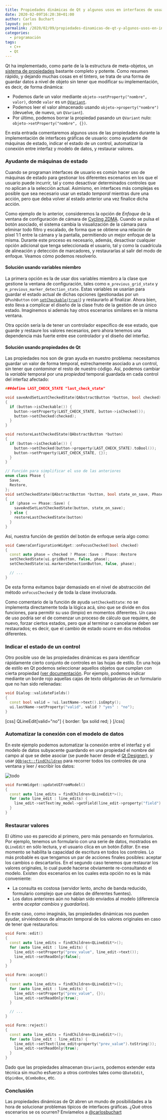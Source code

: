 ```yaml
---
title: Propiedades dinámicas de Qt y algunos usos en interfaces de usuario
date: 2020-02-09T16:20:38+01:00
author: Carlos Buchart
layout: post
permalink: /2020/02/09/propiedades-dinamicas-de-qt-y-algunos-usos-en-interfaces-de-usuario/
categories:
  - programación
tags:
  - C++
  - Qt
---
```

Qt ha implementado, como parte de la la estructura de meta-objetos, un [sistema de propiedades](https://doc.qt.io/qt-5/properties.html) bastante completo y potente. Como resumen rápido, y dejando muchas cosas en el tintero, se trata de una forma de guardar datos a nivel de objeto sin tener que modificar su implementación, es decir, de forma dinámica:

 -  Podemos darle un valor mediante `objeto->setProperty("nombre", valor)`, donde `valor` es un [`QVariant`](https://doc.qt.io/qt-5/qvariant.html).
 -  Podemos leer el valor almacenado usando `objeto->property("nombre")` (devuelve, de nuevo, un `QVariant`).
 -  Por último, podemos borrar la propiedad pasando un `QVariant` nulo: `objeto->setProperty("nombre", {})`.

En esta entrada comentaremos algunos usos de las propiedades durante la implementación de interfaces gráficas de usuario: como ayudante de máquinas de estado, indicar el estado de un control, automatizar la conexión entre interfaz y modelo de datos, y restaurar valores.

### Ayudante de máquinas de estado
Cuando se programan interfaces de usuario es común hacer uso de máquinas de estado para gestionar los diferentes escenarios en los que el usuario puede incurrir, tal y como desactivar determinados controles que no aplican a la selección actual. Asimismo, en interfaces más complejas es posible que sea necesario usar un estado _temporal_ mientras dure una acción, pero que deba volver al estado anterior una vez finalice dicha acción.

Como ejemplo de lo anterior, consideremos la opción de _Enfoque_ de la ventana de configuración de cámara de [Cycling 2DMA](https://www.stt-systems.com/motion-analysis/2d-optical-motion-capture/cycling-2dma/). Cuando se pulsa el botón asociado, el sistema cambia la visualización de la cámara para eliminar todo filtro y escalado, de forma que se obtiene una relación de píxel 1:1 entre la cámara y la pantalla, permitiendo un mejor enfoque de la misma. Durante este proceso es necesario, además, desactivar cualquier opción adicional que tenga seleccionada el usuario, tal y como la cuadrícula de alineación y detección de marcadores, y restaurarlas al salir del modo de enfoque. Veamos cómo podemos resolverlo.

#### Solución usando variables miembro
La primera opción es la de usar dos variables miembro a la clase que gestione la ventana de configuración, tales como `m_previous_grid_state` y `m_previous_marker_detection_state`. Estas variables se usarían para guardar el estado actual de dichas opciones (gestionadas por un `QPushButton` con [`setCheckable(true)`](https://doc.qt.io/qt-5/qabstractbutton.html#checkable-prop)) y restaurarlo al finalizar. Ahora bien, esto lleva a complicar el diseño de la clase fruto de la gestión de un único estado. Imaginemos si además hay otros escenarios similares en la misma ventana.

Otra opción sería la de tener un controlador específico de ese estado, que guarde y restaure los valores necesarios, pero ahora tenemos una dependencia más fuerte entre ese controlador y el diseño del interfaz.

#### Solución usando propiedades de Qt
Las propiedades nos son de gran ayuda en nuestro problema: necesitamos guardar un valor de forma temporal, estrechamente asociado a un control, sin tener que _contaminar_ el resto de nuestro código. Así, podemos cambiar la _variable_ temporal por una _propiedad_ temporal guardada en cada control del interfaz afectado:

```cpp
###define LAST_CHECK_STATE "last_check_state"

void saveAndSetLastCheckedState(QAbstractButton *button, bool checked)
{
  if (button->isCheckable()) {
    button->setProperty(LAST_CHECK_STATE, button->isChecked());
    button->setChecked(checked);
  }
}

void restoreLastCheckedState(QAbstractButton *button)
{
  if (button->isCheckable()) {
    button->setChecked(button->property(LAST_CHECK_STATE).toBool());
    button->setProperty(LAST_CHECK_STATE, {});
  }
}

// Función para simplificar el uso de las anteriores
enum class Phase {
  Save,
  Restore,
};
void setCheckedState(QAbstractButton *button, bool state_on_save, Phase phase)
{
  if (phase == Phase::Save) {
    saveAndSetLastCheckedState(button, state_on_save);
  } else {
    restoreLastCheckedState(button)
  }
}
```

Así, nuestra función de gestión del botón de enfoque sería algo como:

```cpp
void CameraConfigurationWidget::onFocusChecked(bool checked)
{
  const auto phase = checked ? Phase::Save : Phase::Restore
  setCheckedState(ui.gridButton, false, phase);
  setCheckedState(ui.markersDetectionButton, false, phase);

  // ...
}
```

De esta forma evitamos bajar demasiado en el nivel de abstracción del método `onFocusChecked` y de toda la clase involucrada.

Como comentario de la función de ayuda `setCheckedState`: no se implementa directamente toda la lógica acá, sino que se divide en dos funciones, para permitir su uso (limpio) en momentos diferentes. Un caso de uso podría ser el de comenzar un proceso de cálculo que requiere, de nuevo, forzar ciertos estados, pero que al terminar o cancelarse deben ser restaurados; es decir, que el cambio de estado ocurre en dos métodos diferentes.

### Indicar el estado de un control
Otro posible uso de las propiedades dinámicas es para identificar rápidamente cierto conjunto de controles en las hojas de estilo. En una hoja de estilo en Qt podemos seleccionar aquellos objetos que cumplan con cierta propiedad ([ver documentación](https://doc.qt.io/Qt-5/stylesheet-syntax.html#selector-types). Por ejemplo, podemos indicar mediante un borde rojo aquellas cajas de texto obligatorias de un formulario que no han sido rellenadas:

```cpp
void Dialog::validateFields()
{
  const bool valid = !ui.lastName->text().isEmpty();
  ui.lastName->setProperty("valid", valid ? "yes" : "no");
}
```

[css]
QLineEdit[valid="no"] {
  border: 1px solid red;
}
[/css]

### Automatizar la conexión con el modelo de datos
En este ejemplo podemos automatizar la conexión entre el interfaz y el modelo de datos subyacente guardando en una propiedad el nombre del campo al que se debe asociar (se puede hacer desde el [Qt Designer](https://doc.qt.io/qt-5/designer-widget-mode.html#the-property-editor)), y usar [`QObject::findChildren`](https://doc.qt.io/qt-5/qobject.html#findChildren) para recorrer todos los controles de una ventana y leer / escribir los datos:

![todo](/assets/images/dynamic_property_in_qt_designer.jpg)

```cpp
void FormWidget::updateUIFromModel()
{
  const auto line_edits = findChildren<QLineEdit*>();
  for (auto line_edit : line_edits) {
    line_edit->setText(my_model->getField(line_edit->property("field").toString()));
  }
}
```

### Restaurar valores
El último uso es parecido al primero, pero más pensando en formularios. Por ejemplo, tenemos un formulario con una serie de datos, mostrados en `QLineEdit` en sólo lectura, y el usuario clica en un botón _Editar_. En ese momento se habilita la capacidad de escritura en todos los controles. Lo más probable es que tengamos un par de acciones finales posibles: aceptar los cambios o descartarlos. En el segundo caso tenemos que restaurar los valores originales, lo cual puede hacerse obviamente re-consultando el modelo. Existen dos escenarios en los cuales esta opción no es la más conveniente:

 -  La consulta es costosa (servidor lento, ancho de banda reducido, formulario complejo que une datos de diferentes fuentes).
 -  Los datos anteriores aún no habían sido enviados al modelo (diferencia entre _aceptar cambios_ y _guardarlos_).

En este caso, como imagináis, las propiedades dinámicas nos pueden ayudar, sirviéndonos de almacén temporal de los valores originales en caso de tener que restaurarlos:

```cpp
void Form::edit()
{
  const auto line_edits = findChildren<QLineEdit*>();
  for (auto line_edit : line_edits) {
    line_edit->setProperty("prev_value", line_edit->text());
    line_edit->setReadOnly(false);
  }
}

void Form::accept()
{
  const auto line_edits = findChildren<QLineEdit*>();
  for (auto line_edit : line_edits) {
    line_edit->setProperty("prev_value", {});
    line_edit->setReadOnly(true);
  }

  // ...
}

void Form::reject()
{
  const auto line_edits = findChildren<QLineEdit*>();
  for (auto line_edit : line_edits) {
    line_edit->setText(line_edit>property("prev_value").toString());
    line_edit->setReadOnly(true);
  }
}
```

Dado que las propiedades almacenan `QVariant`s, podemos extender esta técnica sin mucho esfuerzo a otros controles tales como `QDateEdit`, `QSpinBox`, `QComboBox`, etc.

### Conclusión
Las propiedades dinámicas de Qt abren un mundo de posibilidades a la hora de solucionar problemas típicos de interfaces gráficas. ¿Qué otros escenarios se os ocurren? Envíamelos a <a href="https://twitter.com/intent/tweet?screen_name=carlosbuchart&ref_src=twsrc%5Etfw" data-show-count="false">@carlosbuchart</a>
